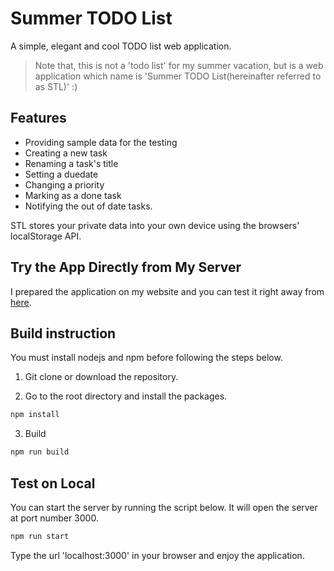# Summer TODO List
A simple, elegant and cool TODO list web application.

> Note that, this is not a 'todo list' for my summer vacation, but is a web application which name is 'Summer TODO List(hereinafter referred to as STL)' :)


## Features

* Providing sample data for the testing
* Creating a new task
* Renaming a task's title
* Setting a duedate
* Changing a priority
* Marking as a done task
* Notifying the out of date tasks.

STL stores your private data into your own device using the browsers' localStorage API.


## Try the App Directly from My Server

I prepared the application on my website and you can test it right away from [here](https://www.jhaemin.com/todolist).


## Build instruction

You must install nodejs and npm before following the steps below.

1. Git clone or download the repository.

2. Go to the root directory and install the packages.

```bash
npm install
```

3. Build

```bash
npm run build
```

## Test on Local

You can start the server by running the script below. It will open the server at port number 3000.

```bash
npm run start
```

Type the url 'localhost:3000' in your browser and enjoy the application.
